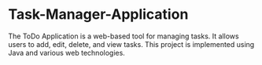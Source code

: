# Task-Manager-Application
The ToDo Application is a web-based tool for managing tasks. It allows users to add, edit, delete, and view tasks. This project is implemented using Java and various web technologies.
